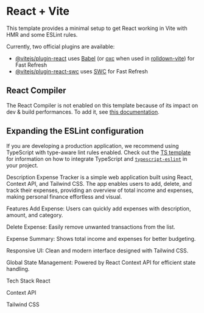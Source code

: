# React + Vite

This template provides a minimal setup to get React working in Vite with HMR and some ESLint rules.

Currently, two official plugins are available:

- [@vitejs/plugin-react](https://github.com/vitejs/vite-plugin-react/blob/main/packages/plugin-react) uses [Babel](https://babeljs.io/) (or [oxc](https://oxc.rs) when used in [rolldown-vite](https://vite.dev/guide/rolldown)) for Fast Refresh
- [@vitejs/plugin-react-swc](https://github.com/vitejs/vite-plugin-react/blob/main/packages/plugin-react-swc) uses [SWC](https://swc.rs/) for Fast Refresh

## React Compiler

The React Compiler is not enabled on this template because of its impact on dev & build performances. To add it, see [this documentation](https://react.dev/learn/react-compiler/installation).

## Expanding the ESLint configuration

If you are developing a production application, we recommend using TypeScript with type-aware lint rules enabled. Check out the [TS template](https://github.com/vitejs/vite/tree/main/packages/create-vite/template-react-ts) for information on how to integrate TypeScript and [`typescript-eslint`](https://typescript-eslint.io) in your project.

Description
Expense Tracker is a simple web application built using React, Context API, and Tailwind CSS. The app enables users to add, delete, and track their expenses, providing an overview of total income and expenses, making personal finance effortless and visual.

Features
Add Expense: Users can quickly add expenses with description, amount, and category.

Delete Expense: Easily remove unwanted transactions from the list.

Expense Summary: Shows total income and expenses for better budgeting.

Responsive UI: Clean and modern interface designed with Tailwind CSS.

Global State Management: Powered by React Context API for efficient state handling.

Tech Stack
React

Context API

Tailwind CSS
